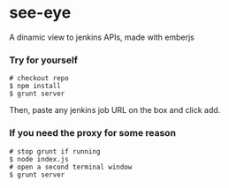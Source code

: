 see-eye
=======

A dinamic view to jenkins APIs, made with emberjs


### Try for yourself
    
    # checkout repo
    $ npm install
    $ grunt server

Then, paste any jenkins job URL on the box and click add.

### If you need the proxy for some reason

    # stop grunt if running
    $ node index.js
    # open a second terminal window
    $ grunt server
